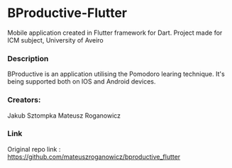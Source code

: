# BProductive-Flutter
Mobile application created in Flutter framework for Dart. Project made for ICM subject, University of Aveiro

### Description
BProductive is an application utilising the Pomodoro learing technique. It's being supported both on IOS and Android devices.

### Creators: 
Jakub Sztompka
Mateusz Roganowicz

### Link
Original repo link : https://github.com/mateuszroganowicz/bproductive_flutter
